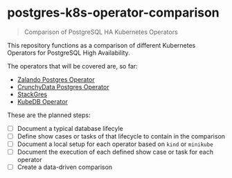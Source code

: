 # postgres-k8s-operator-comparison

> Comparison of PostgreSQL HA Kubernetes Operators

This repository functions as a comparison of different Kubernetes Operators for PostgreSQL High Availability.

The operators that will be covered are, so far:

- [Zalando Postgres Operator](https://github.com/zalando/postgres-operator)
- [CrunchyData Postgres Operator](https://github.com/CrunchyData/postgres-operator)
- [StackGres](https://gitlab.com/ongresinc/stackgres)
- [KubeDB Operator](https://github.com/kubedb/operator)

These are the planned steps:

- [ ] Document a typical database lifecyle
- [ ] Define show cases or tasks of that lifecycle to contain in the comparison
- [ ] Document a local setup for each operator based on `kind` or `minikube`
- [ ] Document the execution of each defined show case or task for each operator
- [ ] Create a data-driven comparison
